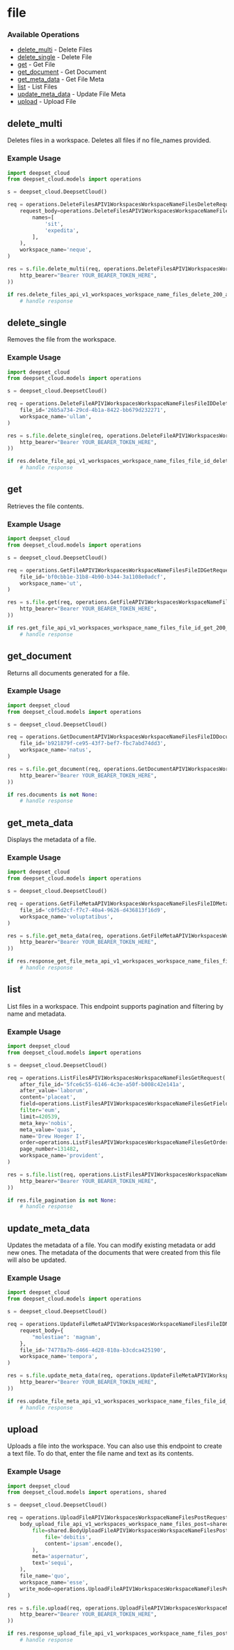 # file

### Available Operations

* [delete_multi](#delete_multi) - Delete Files
* [delete_single](#delete_single) - Delete File
* [get](#get) - Get File
* [get_document](#get_document) - Get Document
* [get_meta_data](#get_meta_data) - Get File Meta
* [list](#list) - List Files
* [update_meta_data](#update_meta_data) - Update File Meta
* [upload](#upload) - Upload File

## delete_multi

Deletes files in a workspace. Deletes all files if no file_names provided.

### Example Usage

```python
import deepset_cloud
from deepset_cloud.models import operations

s = deepset_cloud.DeepsetCloud()

req = operations.DeleteFilesAPIV1WorkspacesWorkspaceNameFilesDeleteRequest(
    request_body=operations.DeleteFilesAPIV1WorkspacesWorkspaceNameFilesDeleteFileNames(
        names=[
            'sit',
            'expedita',
        ],
    ),
    workspace_name='neque',
)

res = s.file.delete_multi(req, operations.DeleteFilesAPIV1WorkspacesWorkspaceNameFilesDeleteSecurity(
    http_bearer="Bearer YOUR_BEARER_TOKEN_HERE",
))

if res.delete_files_api_v1_workspaces_workspace_name_files_delete_200_application_json_any is not None:
    # handle response
```

## delete_single

Removes the file from the workspace.

### Example Usage

```python
import deepset_cloud
from deepset_cloud.models import operations

s = deepset_cloud.DeepsetCloud()

req = operations.DeleteFileAPIV1WorkspacesWorkspaceNameFilesFileIDDeleteRequest(
    file_id='26b5a734-29cd-4b1a-8422-bb679d232271',
    workspace_name='ullam',
)

res = s.file.delete_single(req, operations.DeleteFileAPIV1WorkspacesWorkspaceNameFilesFileIDDeleteSecurity(
    http_bearer="Bearer YOUR_BEARER_TOKEN_HERE",
))

if res.delete_file_api_v1_workspaces_workspace_name_files_file_id_delete_200_application_json_any is not None:
    # handle response
```

## get

Retrieves the file contents.

### Example Usage

```python
import deepset_cloud
from deepset_cloud.models import operations

s = deepset_cloud.DeepsetCloud()

req = operations.GetFileAPIV1WorkspacesWorkspaceNameFilesFileIDGetRequest(
    file_id='bf0cbb1e-31b8-4b90-b344-3a1108e0adcf',
    workspace_name='ut',
)

res = s.file.get(req, operations.GetFileAPIV1WorkspacesWorkspaceNameFilesFileIDGetSecurity(
    http_bearer="Bearer YOUR_BEARER_TOKEN_HERE",
))

if res.get_file_api_v1_workspaces_workspace_name_files_file_id_get_200_application_json_any is not None:
    # handle response
```

## get_document

Returns all documents generated for a file.

### Example Usage

```python
import deepset_cloud
from deepset_cloud.models import operations

s = deepset_cloud.DeepsetCloud()

req = operations.GetDocumentAPIV1WorkspacesWorkspaceNameFilesFileIDDocumentsGetRequest(
    file_id='b921879f-ce95-43f7-bef7-fbc7abd74dd3',
    workspace_name='natus',
)

res = s.file.get_document(req, operations.GetDocumentAPIV1WorkspacesWorkspaceNameFilesFileIDDocumentsGetSecurity(
    http_bearer="Bearer YOUR_BEARER_TOKEN_HERE",
))

if res.documents is not None:
    # handle response
```

## get_meta_data

Displays the metadata of a file.

### Example Usage

```python
import deepset_cloud
from deepset_cloud.models import operations

s = deepset_cloud.DeepsetCloud()

req = operations.GetFileMetaAPIV1WorkspacesWorkspaceNameFilesFileIDMetaGetRequest(
    file_id='c0f5d2cf-f7c7-40a4-9626-d436813f16d9',
    workspace_name='voluptatibus',
)

res = s.file.get_meta_data(req, operations.GetFileMetaAPIV1WorkspacesWorkspaceNameFilesFileIDMetaGetSecurity(
    http_bearer="Bearer YOUR_BEARER_TOKEN_HERE",
))

if res.response_get_file_meta_api_v1_workspaces_workspace_name_files_file_id_meta_get is not None:
    # handle response
```

## list

List files in a workspace. This endpoint supports pagination and filtering by name and metadata.

### Example Usage

```python
import deepset_cloud
from deepset_cloud.models import operations

s = deepset_cloud.DeepsetCloud()

req = operations.ListFilesAPIV1WorkspacesWorkspaceNameFilesGetRequest(
    after_file_id='5fce6c55-6146-4c3e-a50f-b008c42e141a',
    after_value='laborum',
    content='placeat',
    field=operations.ListFilesAPIV1WorkspacesWorkspaceNameFilesGetFieldFieldEnum.CREATED_AT,
    filter='eum',
    limit=420539,
    meta_key='nobis',
    meta_value='quas',
    name='Drew Hoeger I',
    order=operations.ListFilesAPIV1WorkspacesWorkspaceNameFilesGetOrderOrderEnum.ASC,
    page_number=131482,
    workspace_name='provident',
)

res = s.file.list(req, operations.ListFilesAPIV1WorkspacesWorkspaceNameFilesGetSecurity(
    http_bearer="Bearer YOUR_BEARER_TOKEN_HERE",
))

if res.file_pagination is not None:
    # handle response
```

## update_meta_data

Updates the metadata of a file. You can modify existing metadata or add new ones. The metadata of the documents that were created
from this file will also be updated.

### Example Usage

```python
import deepset_cloud
from deepset_cloud.models import operations

s = deepset_cloud.DeepsetCloud()

req = operations.UpdateFileMetaAPIV1WorkspacesWorkspaceNameFilesFileIDMetaPutRequest(
    request_body={
        "molestiae": 'magnam',
    },
    file_id='74778a7b-d466-4d28-810a-b3cdca425190',
    workspace_name='tempora',
)

res = s.file.update_meta_data(req, operations.UpdateFileMetaAPIV1WorkspacesWorkspaceNameFilesFileIDMetaPutSecurity(
    http_bearer="Bearer YOUR_BEARER_TOKEN_HERE",
))

if res.update_file_meta_api_v1_workspaces_workspace_name_files_file_id_meta_put_200_application_json_any is not None:
    # handle response
```

## upload

Uploads a file into the workspace. You can also use this endpoint to create a text file. To do that, enter the file name and text as its contents.

### Example Usage

```python
import deepset_cloud
from deepset_cloud.models import operations, shared

s = deepset_cloud.DeepsetCloud()

req = operations.UploadFileAPIV1WorkspacesWorkspaceNameFilesPostRequest(
    body_upload_file_api_v1_workspaces_workspace_name_files_post=shared.BodyUploadFileAPIV1WorkspacesWorkspaceNameFilesPost(
        file=shared.BodyUploadFileAPIV1WorkspacesWorkspaceNameFilesPostFile(
            file='debitis',
            content='ipsam'.encode(),
        ),
        meta='aspernatur',
        text='sequi',
    ),
    file_name='quo',
    workspace_name='esse',
    write_mode=operations.UploadFileAPIV1WorkspacesWorkspaceNameFilesPostWriteModeFileWriteModeEnumEnum.FAIL,
)

res = s.file.upload(req, operations.UploadFileAPIV1WorkspacesWorkspaceNameFilesPostSecurity(
    http_bearer="Bearer YOUR_BEARER_TOKEN_HERE",
))

if res.response_upload_file_api_v1_workspaces_workspace_name_files_post is not None:
    # handle response
```

